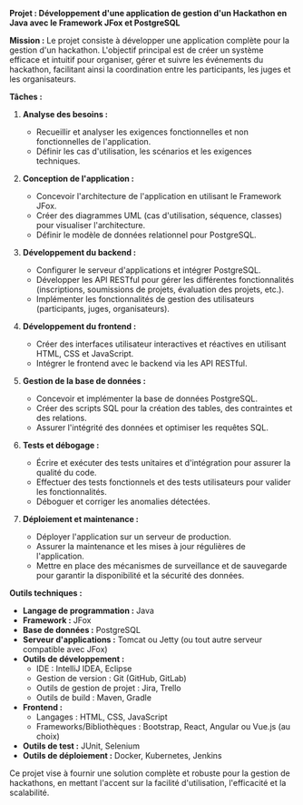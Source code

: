 **Projet : Développement d'une application de gestion d'un Hackathon en Java avec le Framework JFox et PostgreSQL**

**Mission :**
Le projet consiste à développer une application complète pour la gestion d'un hackathon. L'objectif principal est de créer un système efficace et intuitif pour organiser, gérer et suivre les événements du hackathon, facilitant ainsi la coordination entre les participants, les juges et les organisateurs.

**Tâches :**

1. **Analyse des besoins :**
   - Recueillir et analyser les exigences fonctionnelles et non fonctionnelles de l'application.
   - Définir les cas d'utilisation, les scénarios et les exigences techniques.

2. **Conception de l'application :**
   - Concevoir l'architecture de l'application en utilisant le Framework JFox.
   - Créer des diagrammes UML (cas d'utilisation, séquence, classes) pour visualiser l'architecture.
   - Définir le modèle de données relationnel pour PostgreSQL.

3. **Développement du backend :**
   - Configurer le serveur d'applications et intégrer PostgreSQL.
   - Développer les API RESTful pour gérer les différentes fonctionnalités (inscriptions, soumissions de projets, évaluation des projets, etc.).
   - Implémenter les fonctionnalités de gestion des utilisateurs (participants, juges, organisateurs).

4. **Développement du frontend :**
   - Créer des interfaces utilisateur interactives et réactives en utilisant HTML, CSS et JavaScript.
   - Intégrer le frontend avec le backend via les API RESTful.

5. **Gestion de la base de données :**
   - Concevoir et implémenter la base de données PostgreSQL.
   - Créer des scripts SQL pour la création des tables, des contraintes et des relations.
   - Assurer l'intégrité des données et optimiser les requêtes SQL.

6. **Tests et débogage :**
   - Écrire et exécuter des tests unitaires et d'intégration pour assurer la qualité du code.
   - Effectuer des tests fonctionnels et des tests utilisateurs pour valider les fonctionnalités.
   - Déboguer et corriger les anomalies détectées.

7. **Déploiement et maintenance :**
   - Déployer l'application sur un serveur de production.
   - Assurer la maintenance et les mises à jour régulières de l'application.
   - Mettre en place des mécanismes de surveillance et de sauvegarde pour garantir la disponibilité et la sécurité des données.

**Outils techniques :**

- **Langage de programmation :** Java
- **Framework :** JFox
- **Base de données :** PostgreSQL
- **Serveur d'applications :** Tomcat ou Jetty (ou tout autre serveur compatible avec JFox)
- **Outils de développement :**
  - IDE : IntelliJ IDEA, Eclipse
  - Gestion de version : Git (GitHub, GitLab)
  - Outils de gestion de projet : Jira, Trello
  - Outils de build : Maven, Gradle
- **Frontend :**
  - Langages : HTML, CSS, JavaScript
  - Frameworks/Bibliothèques : Bootstrap, React, Angular ou Vue.js (au choix)
- **Outils de test :** JUnit, Selenium
- **Outils de déploiement :** Docker, Kubernetes, Jenkins

Ce projet vise à fournir une solution complète et robuste pour la gestion de hackathons, en mettant l'accent sur la facilité d'utilisation, l'efficacité et la scalabilité.
